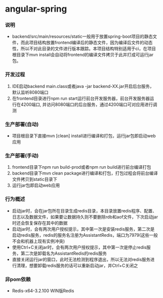 # angular-spring

### 说明
* backend/src/main/resources/static一般用于放置spring-boot项目的静态文件，而此项目结构放置frontend编译后的静态文件，因为编译后文件的动态性，所以不对此目录的文件进行版本跟踪。本项目结构特别适用于ci，在项目根目录下mvn install会自动将frontend的编译文件拷贝于此并打成可运行jar包。

### 开发过程
1. IDE启动backend main.class或者java -jar backend-XX.jar开启后台服务，默认监听8080端口
2. 在frontend目录进行npm run start运行前台开发服务器，前台开发服务器运行在4200端口, 并访问8080端口的后台服务，通过4200端口可对应用进行调测

### 生产部署(自动)
* 项目根目录下直接mvn [clean] install进行编译和打包，运行jar包即启动web应用

### 生产部署(手动)
1. frontend目录下npm run build-prod或者npm run build进行前台编译打包
2. backend目录下mvn clean package进行编译和打包，打包过程会将前台编译文件拷贝到static目录下
3. 运行jar包即启动web应用

### 行为概述
* 启动jar时，会在jar包所在目录生成redis目录，本目录放置redis程序、配置、日志以及数据文件，如果要让数据持久则不要删除rdb和aof文件，下次启动jar时还会恢复保存在其中的数据
* 启动jar时，会有两次用户授权提示，其中第一次是安装redis服务，第二次是启动redis服务，redis的服务名注册为AssistantRedis，端口为7979(这些一般不会和机器上现有实例冲突)
* 使用Ctrl+C关闭jar时，会有两次用户授权提示，其中第一次是停止redis服务，第二次是卸载名为AssistantRedis的redis服务
* 直接关闭运行jar的窗口，此时无法检测到程序退出，所以无法对redis服务进行清理，想要卸载redis服务的话可以重新启动jar，并Ctrl+C关闭之

### 非pom依赖
* Redis-x64-3.2.100 WIN版Redis